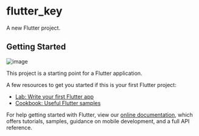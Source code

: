 # flutter_key

A new Flutter project.

## Getting Started
![image](https://github.com/shaoting0730/Flutter_learn_demo/blob/master/%E5%85%B6%E4%BB%96/key/key.jpg) <br/>



This project is a starting point for a Flutter application.

A few resources to get you started if this is your first Flutter project:

- [Lab: Write your first Flutter app](https://flutter.dev/docs/get-started/codelab)
- [Cookbook: Useful Flutter samples](https://flutter.dev/docs/cookbook)

For help getting started with Flutter, view our
[online documentation](https://flutter.dev/docs), which offers tutorials,
samples, guidance on mobile development, and a full API reference.
